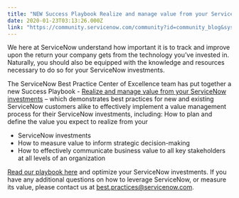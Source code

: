 ```yaml
---
title: "NEW Success Playbook Realize and manage value from your ServiceNow investments"
date: 2020-01-23T03:13:26.000Z
link: "https://community.servicenow.com/community?id=community_blog&sys_id=daae0401db66809013b5fb2439961954"
---
```

<p class="p1">We here at ServiceNow understand how important it is to track and improve upon the return your company gets from the technology you’ve invested in. Naturally, you should also be equipped with the knowledge and resources necessary to do so for your ServiceNow investments.</p>
<p class="p1">The ServiceNow Best Practice Center of Excellence team has put together a new Success Playbook - <a href="https://www.servicenow.com/success/playbook/value-management-guide.html?cid&#61;i:com:smkc:csc" rel="nofollow"><span class="s1">Realize and manage value from your ServiceNow investments</span></a> – which demonstrates best practices for new and existing ServiceNow customers alike to effectively implement a value management process for their ServiceNow investments, including: How to plan and define the value you expect to realize from your</p>
<ul><li>ServiceNow investments</li><li>How to measure value to inform strategic decision-making</li><li>How to effectively communicate business value to all key stakeholders at all levels of an organization</li></ul>
<p class="p1"><span class="s1"><a href="https://www.servicenow.com/success/playbook/value-management-guide.html?cid&#61;i:com:smkc:csc" rel="nofollow">Read our playbook here</a></span> and optimize your ServiceNow investments. If you have any additional questions on how to leverage ServiceNow, or measure its value, please contact us at <a href="mailto:best.practices&#64;servicenow.com" rel="nofollow"><span class="s1">best.practices&#64;servicenow.com</span></a>.</p>